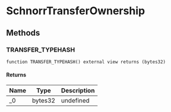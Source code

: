 # SchnorrTransferOwnership









## Methods

### TRANSFER_TYPEHASH

```solidity
function TRANSFER_TYPEHASH() external view returns (bytes32)
```






#### Returns

| Name | Type | Description |
|---|---|---|
| _0 | bytes32 | undefined |




